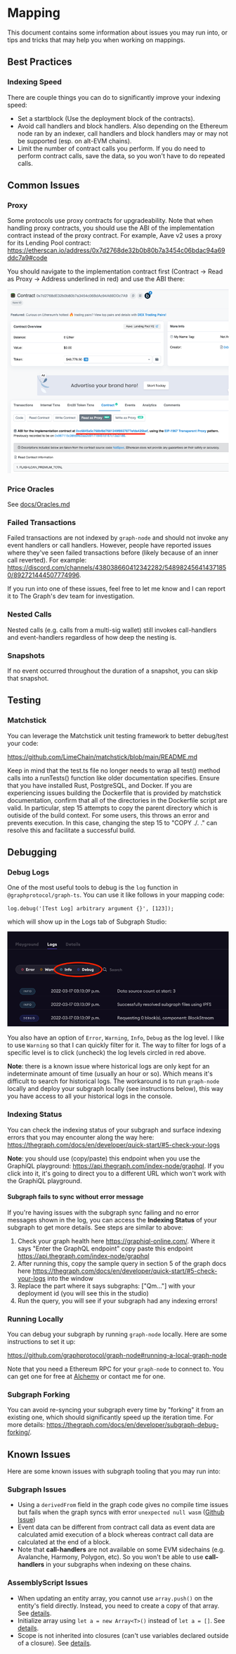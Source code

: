 # Mapping

This document contains some information about issues you may run into, or tips and tricks that may help you when working on mappings.

## Best Practices

### Indexing Speed

There are couple things you can do to significantly improve your indexing speed:

- Set a startblock (Use the deployment block of the contracts).
- Avoid call handlers and block handlers. Also depending on the Ethereum node ran by an indexer, call handlers and block handlers may or may not be supported (esp. on alt-EVM chains).
- Limit the number of contract calls you perform. If you do need to perform contract calls, save the data, so you won't have to do repeated calls.

## Common Issues

### Proxy

Some protocols use proxy contracts for upgradeability. Note that when handling proxy contracts, you should use the ABI of the implementation contract instead of the proxy contract. For example, Aave v2 uses a proxy for its Lending Pool contract: https://etherscan.io/address/0x7d2768de32b0b80b7a3454c06bdac94a69ddc7a9#code

You should navigate to the implementation contract first (Contract -> Read as Proxy -> Address underlined in red) and use the ABI there:

![Proxy Contract](images/proxy.png "Proxy Contract")

### Price Oracles

See [docs/Oracles.md](./Oracles.md)

### Failed Transactions

Failed transactions are not indexed by `graph-node` and should not invoke any event handlers or call handlers. However, people have reported issues where they've seen failed transactions before (likely because of an inner call reverted). For example: https://discord.com/channels/438038660412342282/548982456414371850/892721444507774996.

If you run into one of these issues, feel free to let me know and I can report it to The Graph's dev team for investigation.

### Nested Calls

Nested calls (e.g. calls from a multi-sig wallet) still invokes call-handlers and event-handlers regardless of how deep the nesting is.

### Snapshots

If no event occurred throughout the duration of a snapshot, you can skip that snapshot.

## Testing

### Matchstick

You can leverage the Matchstick unit testing framework to better debug/test your code:

https://github.com/LimeChain/matchstick/blob/main/README.md

Keep in mind that the test.ts file no longer needs to wrap all test() method calls into a runTests() function like older documentation specifies. Ensure that you have installed Rust, PostgreSQL, and Docker. If you are experiencing issues building the Dockerfile that is provided by matchstick documentation, confirm that all of the directories in the Dockerfile script are valid. In particular, step 15 attempts to copy the parent directory which is outiside of the build context. For some users, this throws an error and prevents execution. In this case, changing the step 15 to "COPY ./. ." can resolve this and facilitate a successful build. 

## Debugging

### Debug Logs

One of the most useful tools to debug is the `log` function in `@graphprotocol/graph-ts`. You can use it like follows in your mapping code:

```
log.debug('[Test Log] arbitrary argument {}', [123]);
```

which will show up in the Logs tab of Subgraph Studio:

![Debug Logs](images/logs.png "Debug Logs")

You also have an option of `Error`, `Warning`, `Info`, `Debug` as the log level. I like to use `Warning` so that I can quickly filter for it. The way to filter for logs of a specific level is to click (uncheck) the log levels circled in red above.

**Note**: there is a known issue where historical logs are only kept for an indeterminate amount of time (usually an hour or so). Which means it's difficult to search for historical logs. The workaround is to run `graph-node` locally and deploy your subgraph locally (see instructions below), this way you have access to all your historical logs in the console.

### Indexing Status

You can check the indexing status of your subgraph and surface indexing errors that you may encounter along the way here: https://thegraph.com/docs/en/developer/quick-start/#5-check-your-logs

**Note**: you should use (copy/paste) this endpoint when you use the GraphiQL playground: https://api.thegraph.com/index-node/graphql. If you click into it, it's going to direct you to a different URL which won't work with the GraphiQL playground.

#### Subgraph fails to sync without error message

If you're having issues with the subgraph sync failing and no error messages shown in the log, you can access the **Indexing Status** of your subgraph to get more details. See steps are similar to above:

1. Check your graph health here https://graphiql-online.com/. Where it says "Enter the GraphQL endpoint" copy paste this endpoint https://api.thegraph.com/index-node/graphql
2. After running this, copy the sample query in section 5 of the graph docs here https://thegraph.com/docs/en/developer/quick-start/#5-check-your-logs into the window
3. Replace the part where it says subgraphs: ["Qm..."]  with your deployment id (you will see this in the studio)
4. Run the query, you will see if your subgraph had any indexing errors! 

### Running Locally

You can debug your subgraph by running `graph-node` locally. Here are some instructions to set it up:

https://github.com/graphprotocol/graph-node#running-a-local-graph-node

Note that you need a Ethereum RPC for your `graph-node` to connect to. You can get one for free at [Alchemy](https://www.alchemy.com/) or contact me for one.

### Subgraph Forking

You can avoid re-syncing your subgraph every time by "forking" it from an existing one, which should significantly speed up the iteration time. For more details: https://thegraph.com/docs/en/developer/subgraph-debug-forking/.

## Known Issues

Here are some known issues with subgraph tooling that you may run into:

### Subgraph Issues

- Using a `derivedFrom` field in the graph code gives no compile time issues but fails when the graph syncs with error `unexpected null	wasm` ([Github Issue](https://iboxshare.com/graphprotocol/graph-ts/issues/219))
- Event data can be different from contract call data as event data are calculated amid execution of a block whereas contract call data are calculated at the end of a block.
- Note that **call-handlers** are not available on some EVM sidechains (e.g. Avalanche, Harmony, Polygon, etc). So you won't be able to use **call-handlers** in your subgraphs when indexing on these chains.

### AssemblyScript Issues

- When updating an entity array, you cannot use `array.push()` on the entity's field directly. Instead, you need to create a copy of that array. See [details](https://thegraph.com/docs/en/developer/assemblyscript-api/#updating-existing-entities).
- Initialize array using `let a = new Array<T>()` instead of `let a = []`. See [details](https://www.youtube.com/watch?v=1-8AW-lVfrA&t=3174s).
- Scope is not inherited into closures (can't use variables declared outside of a closure). See [details](https://www.youtube.com/watch?v=1-8AW-lVfrA&t=3243s).
